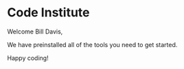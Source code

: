 # Code Institute

Welcome Bill Davis,

We have preinstalled all of the tools you need to get started.

Happy coding!